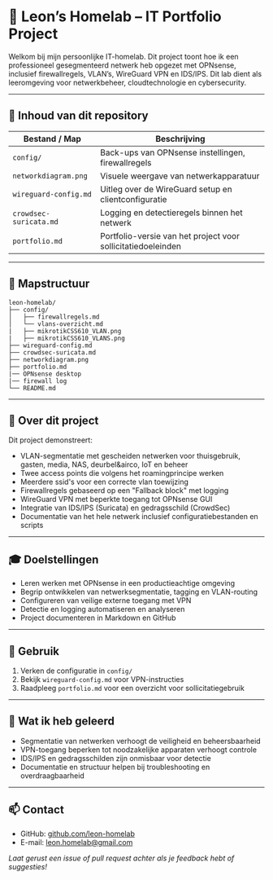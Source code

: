 # 📡 Leon’s Homelab – IT Portfolio Project

Welkom bij mijn persoonlijke IT-homelab. Dit project toont hoe ik een professioneel gesegmenteerd netwerk heb opgezet met OPNsense, inclusief firewallregels, VLAN’s, WireGuard VPN en IDS/IPS. Dit lab dient als leeromgeving voor netwerkbeheer, cloudtechnologie en cybersecurity.

---

## 📘 Inhoud van dit repository

| Bestand / Map          | Beschrijving                                                 |
| ---------------------- | ------------------------------------------------------------ |
| `config/`              | Back-ups van OPNsense instellingen, firewallregels           |
| `networkdiagram.png`   | Visuele weergave van netwerkapparatuur     |
| `wireguard-config.md`  | Uitleg over de WireGuard setup en clientconfiguratie         |
| `crowdsec-suricata.md` | Logging en detectieregels binnen het netwerk                 |
| `portfolio.md`         | Portfolio-versie van het project voor sollicitatiedoeleinden |

---

## 📁 Mapstructuur

```text
leon-homelab/
├── config/
│   ├── firewallregels.md
│   └── vlans-overzicht.md
|   ├── mikrotikCSS610_VLAN.png
|   ├── mikrotikCSS610_VLANS.png
├── wireguard-config.md
├── crowdsec-suricata.md
├── networkdiagram.png
├── portfolio.md
|── OPNsense desktop
|── firewall log
└── README.md
```

---

## 🔧 Over dit project

Dit project demonstreert:

* VLAN-segmentatie met gescheiden netwerken voor thuisgebruik, gasten, media, NAS, deurbel&airco, IoT en beheer
* Twee access points die volgens het roamingprincipe werken
* Meerdere ssid's voor een correcte vlan toewijzing
* Firewallregels gebaseerd op een "Fallback block" met logging
* WireGuard VPN met beperkte toegang tot OPNsense GUI
* Integratie van IDS/IPS (Suricata) en gedragsschild (CrowdSec)
* Documentatie van het hele netwerk inclusief configuratiebestanden en scripts

---

## 🎓 Doelstellingen

* Leren werken met OPNsense in een productieachtige omgeving
* Begrip ontwikkelen van netwerksegmentatie, tagging en VLAN-routing
* Configureren van veilige externe toegang met VPN
* Detectie en logging automatiseren en analyseren
* Project documenteren in Markdown en GitHub

---

## 💼 Gebruik

1. Verken de configuratie in `config/`
2. Bekijk `wireguard-config.md` voor VPN-instructies
3. Raadpleeg `portfolio.md` voor een overzicht voor sollicitatiegebruik

---

## 🧠 Wat ik heb geleerd

* Segmentatie van netwerken verhoogt de veiligheid en beheersbaarheid
* VPN-toegang beperken tot noodzakelijke apparaten verhoogt controle
* IDS/IPS en gedragsschilden zijn onmisbaar voor detectie
* Documentatie en structuur helpen bij troubleshooting en overdraagbaarheid

---

## 📫 Contact

* GitHub: [github.com/leon-homelab](https://github.com/leon-homelab)
* E-mail: leon.homelab@gmail.com

*Laat gerust een issue of pull request achter als je feedback hebt of suggesties!*


